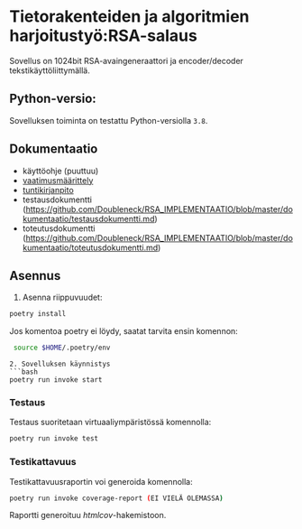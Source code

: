 # Tietorakenteiden ja algoritmien harjoitustyö:RSA-salaus

Sovellus on 1024bit RSA-avaingeneraattori ja encoder/decoder tekstikäyttöliittymällä. 
 
##  Python-versio:

Sovelluksen toiminta on testattu Python-versiolla `3.8`.

## Dokumentaatio

- käyttöohje (puuttuu)  
- [vaatimusmäärittely](https://github.com/Doubleneck/RSA_IMPLEMENTAATIO/blob/master/dokumentaatio/vaatimusmaarittely.md)  
- [tuntikirjanpito](https://github.com/Doubleneck/RSA_IMPLEMENTAATIO/blob/master/dokumentaatio/tuntikirjanpito.md)
- testausdokumentti (https://github.com/Doubleneck/RSA_IMPLEMENTAATIO/blob/master/dokumentaatio/testausdokumentti.md)  
- toteutusdokumentti (https://github.com/Doubleneck/RSA_IMPLEMENTAATIO/blob/master/dokumentaatio/toteutusdokumentti.md)  

## Asennus

1. Asenna riippuvuudet:
```bash
poetry install
```
Jos komentoa poetry ei löydy, saatat tarvita ensin komennon:
```bash
 source $HOME/.poetry/env
 ```
```
2. Sovelluksen käynnistys
```bash
poetry run invoke start
```
### Testaus

Testaus suoritetaan virtuaaliympäristössä komennolla:
```bash
poetry run invoke test
```
### Testikattavuus

Testikattavuusraportin voi generoida komennolla:
```bash
poetry run invoke coverage-report (EI VIELÄ OLEMASSA)
```
Raportti generoituu _htmlcov_-hakemistoon.

